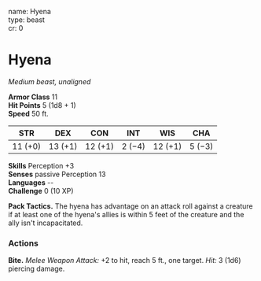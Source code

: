 name: Hyena    
type: beast    
cr: 0

# Hyena 
_Medium beast, unaligned_

**Armor Class** 11    
**Hit Points** 5 (1d8 + 1)    
**Speed** 50 ft.

| STR     | DEX     | CON     | INT     | WIS     | CHA     |
|---------|---------|---------|---------|---------|---------|
| 11 (+0) | 13 (+1) | 12 (+1) | 2 (−4)  | 12 (+1) | 5 (−3)  | 

**Skills** Perception +3    
**Senses** passive Perception 13    
**Languages** --    
**Challenge** 0 (10 XP)

**Pack Tactics.** The hyena has advantage on an attack roll against a creature if at least one of the hyena's allies is within 5 feet of the creature and the ally isn't incapacitated.

### Actions
**Bite.** _Melee Weapon Attack:_ +2 to hit, reach 5 ft., one target. _Hit:_ 3 (1d6) piercing damage. 
